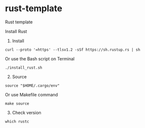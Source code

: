 # rust-template
Rust template 

Install Rust

1. Install

```curl --proto '=https' --tlsv1.2 -sSf https://sh.rustup.rs | sh```

Or use the Bash script on Terminal 

```./install_rust.sh```

2. Source

```source "$HOME/.cargo/env"```

Or use Makefile command 

```make source```

3. Check version

```which rustc```
